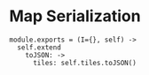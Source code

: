 Map Serialization
=================

    module.exports = (I={}, self) ->
      self.extend
        toJSON: ->
          tiles: self.tiles.toJSON()
